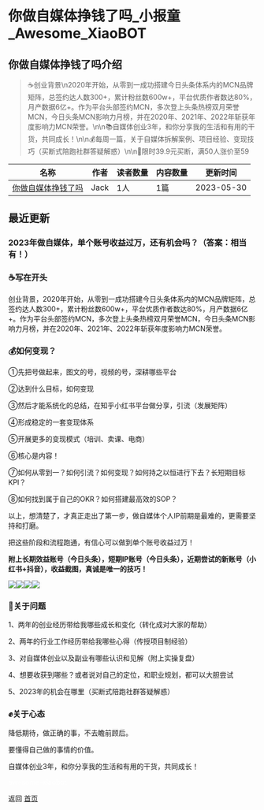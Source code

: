 # 你做自媒体挣钱了吗_小报童_Awesome_XiaoBOT

## 你做自媒体挣钱了吗介绍
> ☕️创业背景\n2020年开始，从零到一成功搭建今日头条体系内的MCN品牌矩阵，总签约达人数300+，累计粉丝数600w+，平台优质作者数达80%，月产数据6亿+。作为平台头部签约MCN，多次登上头条热榜双月荣誉MCN，今日头条MCN影响力月榜，并在2020年、2021年、2022年斩获年度影响力MCN荣誉。\n\n📚自媒体创业3年，和你分享我的生活和有用的干货，共同成长！\n\n💰每周一篇，关于自媒体拆解案例、项目经验、变现技巧（买断式陪跑社群答疑解惑）\n\n📣限时39.9元买断，满50人涨价至59  
  


|名称|作者|读者数量|内容数量|更新时间|
|---|---|---|---|---|
|[你做自媒体挣钱了吗](https://xiaobot.net/p/Jack2023?refer=0b133df9-27dc-423b-8101-639049001c13)|Jack|1人|1篇|2023-05-30|

## 最近更新
### 2023年做自媒体，单个账号收益过万，还有机会吗？（答案：相当有！）

### **☕️写在开头**

创业背景，2020年开始，从零到一成功搭建今日头条体系内的MCN品牌矩阵，总签约达人数300+，累计粉丝数600w+，平台优质作者数达80%，月产数据6亿+。作为平台头部签约MCN，多次登上头条热榜双月荣誉MCN，今日头条MCN影响力月榜，并在2020年、2021年、2022年斩获年度影响力MCN荣誉。

### **💰如何变现？**

①先把号做起来，图文的号，视频的号，深耕哪些平台

②达到什么目标，如何变现

③然后才能系统化的总结，在知乎小红书平台做分享，引流（发展矩阵）

④形成稳定的一套变现体系

⑤开展更多的变现模式（培训、卖课、电商）

⑥核心是内容！

⑦如何从零到一？如何引流？如何变现？如何持之以恒进行下去？长短期目标KPI？

⑧如何找到属于自己的OKR？如何搭建最高效的SOP？

以上，想清楚了，才真正走出了第一步，做自媒体个人IP前期是最难的，更需要坚持和打磨。

把这些阶段和流程跑通，有信心可以做到单个账号收益过万！

**附上长期效益账号（今日头条），短期IP账号（今日头条），近期尝试的新账号（小红书+抖音），收益截图，真诚是唯一的技巧！**

![](https://static.xiaobot.net/file/2023-05-30/166839/0450265422eb8f74c346602bc41d4ef1.png)![](https://static.xiaobot.net/file/2023-05-30/166839/6ba80e8947dededa285c310660611ff4.png)![](https://static.xiaobot.net/file/2023-05-30/166839/f51ee37c9a441e7b0db26911dc9d99b7.png)![](https://static.xiaobot.net/file/2023-05-30/166839/24a39c9fa0c4990283dadc0948ea37ae.jpeg)

### 🌟关于问题

1、两年的创业经历带给我哪些成长和变化（转化成对大家的帮助）

2、两年的行业工作经历带给我哪些心得（传授项目制经验）

3、对自媒体创业以及副业有哪些认识和见解（附上实操复盘）

4、想要收获到哪些？或者说对自己的定位，和职业规划，都可以大胆尝试

5、2023年的机会在哪里（买断式陪跑社群答疑解惑）

### ✊关于心态

降低期待，做正确的事，不去瞻前顾后。

要懂得自己做的事情的价值。

自媒体创业3年，和你分享我的生活和有用的干货，共同成长！


<a href="https://github.com/Reno9527/awesome-xiaobot" style="color: white; text-decoration: none;">awesome-xiaobot</a>

返回 [首页](../README.md)
